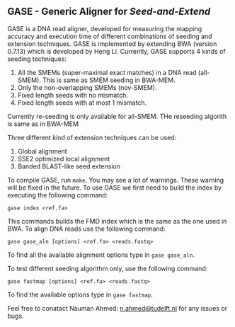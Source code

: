 GASE - Generic Aligner for *Seed-and-Extend*
-----------------------------------------
GASE is a DNA read aligner, developed for measuring the mapping accuracy and execution time of different combinations of seeding and extension techniques. GASE is implemented by extending BWA (version 0.7.13) which is developed by Heng Li. Currently, GASE supports 4 kinds of seeding techniques:

1. All the SMEMs (super-maximal exact matches) in a DNA read (all-SMEM). This is same as SMEM seeding  in BWA-MEM.
2. Only the non-overlapping SMEMs (nov-SMEM). 
3. Fixed length seeds with no mismatch.
4. Fixed length seeds with at most 1 mismatch. 

Currently re-seeding is only available for all-SMEM. THe reseeding algorith is same as in BWA-MEM

Three different kind of extension techniques can be used:

1. Global alignment
2. SSE2 optimized local alignment
3. Banded BLAST-like seed extension

To compile GASE, run `make`. You may see a lot of warnings. These warning will be fixed in the future. To use GASE we first need to build the index by executing the following command:

`gase index <ref.fa>`

This commands builds the FMD index which is the same as the one used in BWA. To align DNA reads use the following command:

`gase gase_aln [options] <ref.fa> <reads.fastq>`

To find all the available alignment options type in `gase gase_aln`.

To test different seeding algorithm only, use the following command:

`gase fastmap [options] <ref.fa> <reads.fastq>`

To find the available options type in `gase fastmap`.

Feel free to conatact Nauman Ahmed: n.ahmed@tudelft.nl for any issues or bugs.
